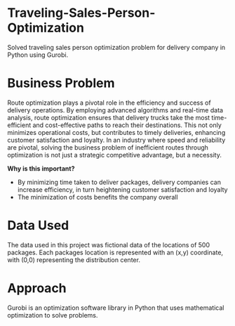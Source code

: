 # Traveling-Sales-Person-Optimization
Solved traveling sales person optimization problem for delivery company in Python using Gurobi.

# Business Problem
Route optimization plays a pivotal role in the efficiency and success of delivery operations. By employing advanced algorithms and real-time data analysis, route optimization ensures that delivery trucks take the most time-efficient and cost-effective paths to reach their destinations. This not only minimizes operational costs, but contributes to timely deliveries, enhancing customer satisfaction and loyalty. In an industry where speed and reliability are pivotal, solving the business problem of inefficient routes through optimization is not just a strategic competitive advantage, but a necessity.

**Why is this important?**
* By minimizing time taken to deliver packages, delivery companies can increase efficiency, in turn heightening customer satisfaction and loyalty
* The minimization of costs benefits the company overall

# Data Used
The data used in this project was fictional data of the locations of 500 packages. Each packages location is represented with an (x,y) coordinate, with (0,0) representing the distribution center.

# Approach
Gurobi is an optimization software library in Python that uses mathematical optimization to solve problems. 
